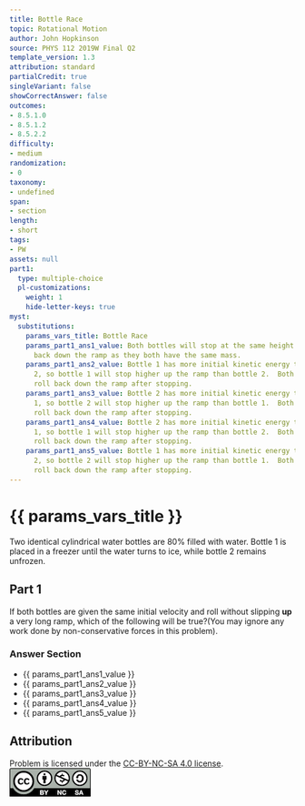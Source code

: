 ```yaml
---
title: Bottle Race
topic: Rotational Motion
author: John Hopkinson
source: PHYS 112 2019W Final Q2
template_version: 1.3
attribution: standard
partialCredit: true
singleVariant: false
showCorrectAnswer: false
outcomes:
- 8.5.1.0
- 8.5.1.2
- 8.5.2.2
difficulty:
- medium
randomization:
- 0
taxonomy:
- undefined
span:
- section
length:
- short
tags:
- PW
assets: null
part1:
  type: multiple-choice
  pl-customizations:
    weight: 1
    hide-letter-keys: true
myst:
  substitutions:
    params_vars_title: Bottle Race
    params_part1_ans1_value: Both bottles will stop at the same height before rolling
      back down the ramp as they both have the same mass.
    params_part1_ans2_value: Bottle 1 has more initial kinetic energy than bottle
      2, so bottle 1 will stop higher up the ramp than bottle 2.  Both bottles will
      roll back down the ramp after stopping.
    params_part1_ans3_value: Bottle 2 has more initial kinetic energy than bottle
      1, so bottle 2 will stop higher up the ramp than bottle 1.  Both bottles will
      roll back down the ramp after stopping.
    params_part1_ans4_value: Bottle 2 has more initial kinetic energy than bottle
      1, so bottle 1 will stop higher up the ramp than bottle 2.  Both bottles will
      roll back down the ramp after stopping.
    params_part1_ans5_value: Bottle 1 has more initial kinetic energy than bottle
      2, so bottle 2 will stop higher up the ramp than bottle 1.  Both bottles will
      roll back down the ramp after stopping.
---
```

# {{ params_vars_title }}
Two identical cylindrical water bottles are 80% filled with water.  Bottle 1 is placed in a freezer until the water turns to ice, while bottle 2 remains unfrozen.

## Part 1

If both bottles are given the same initial velocity and roll without slipping **up** a very long ramp, which of the following will be true?(You may ignore any work done by non-conservative forces in this problem).

### Answer Section

- {{ params_part1_ans1_value }}
- {{ params_part1_ans2_value }}
- {{ params_part1_ans3_value }}
- {{ params_part1_ans4_value }}
- {{ params_part1_ans5_value }}

## Attribution

Problem is licensed under the [CC-BY-NC-SA 4.0 license](https://creativecommons.org/licenses/by-nc-sa/4.0/).<br> ![The Creative Commons 4.0 license requiring attribution-BY, non-commercial-NC, and share-alike-SA license.](https://raw.githubusercontent.com/firasm/bits/master/by-nc-sa.png)